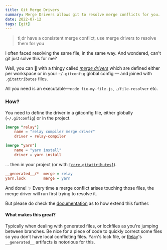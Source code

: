 ```yaml
---
title: Git Merge Drivers
summary: Merge Drivers allows git to resolve merge conflicts for you.
date: 2022-07-12
tags: [git]
---
```


> tl;dr have a consistent merge conflict, use merge drivers to resolve them for you

I often faced resolving the same file, in the same way. And wondered, can't git just solve this for me?

Well, you can 🥳 with a thingy called
[_merge drivers_](https://git-scm.com/docs/gitattributes#_defining_a_custom_merge_driver) which are defined either per
workspace or in your `~/.gitconfig` global config — and joined with `.gitattributes` files.

All you need is an executable—`node fix-my-file.js`, `./file-resolver` etc.

### How?

You need to define the driver in a gitconfig file, either globally (`~/.gitconfig`) or in the project.

```toml {title="~/.gitconfig"}
[merge "relay"]
    name = "relay compiler merge driver"
    driver = relay-compiler

[merge "yarn"]
    name = "yarn install"
    driver = yarn install
```

... then in your project (or with
[`[core.gitattributes]`](https://git-scm.com/docs/git-config#Documentation/git-config.txt-coreattributesFile)).

```ini {title=".gitattributes"}
__generated__/*  merge = relay
yarn.lock        merge = yarn
```

And done! ✨ Every time a merge conflict arises touching those files, the merge driver will run first trying to resolve
it.

But please do check the [documentation](https://git-scm.com/docs/gitattributes#_defining_a_custom_merge_driver) as to
how extend this further.

#### What makes this great?

Typically when dealing with generated files, or lockfiles as you're jumping between branches. Be nice for a piece of
code to quickly correct some files so you don't have local conflicting files. Yarn's lock file, or
[Relay](https://relay.dev)'s `__generated__` artifacts is notorious for this.
